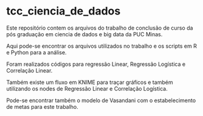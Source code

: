# tcc_ciencia_de_dados

Este repositório contem os arquivos do trabalho de conclusão de curso da pós graduação em ciencia de dados e big data da PUC Minas.

Aqui pode-se encontrar os arquivos utilizados no trabalho e os scripts em R e Python para a análise.

Foram realizados códigos para regressão Linear, Regressão Logística e Correlação Linear.

Também existe um fluxo em KNIME para traçar gráficos e também utilizando os nodes de Regressão Linear e Correlação Logística.

Pode-se encontrar também o modelo de Vasandani com o estabelecimento de metas para este trabalho.

